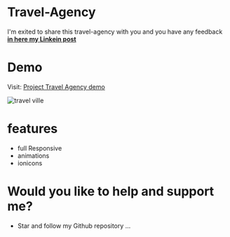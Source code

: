 # Travel-Agency

 I'm exited to share this travel-agency with you and you have any feedback [**in here my Linkein post**](https://www.linkedin.com/in/marouf-ebrahimi-7b6312237)

 # Demo
 Visit: [Project Travel Agency demo](https://maroufebrahimi.github.io/travel-agency/)
 
![travel ville](https://user-images.githubusercontent.com/104528241/184248091-0e42f80a-fbe2-4cd9-a850-60c47e8e34dd.PNG)


# features
* full Responsive
* animations
* ionicons


# Would you like to help and support me?
* Star and follow my Github repository
...
